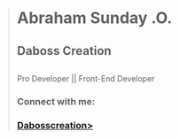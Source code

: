 > #### <h1>Abraham Sunday .O. </h1>
> #### <h2>Daboss Creation <h2>
> 
> Pro Developer || Front-End Developer
>
> <h3 align="left">Connect with me:</h3>
> <h3 align="left"><a href="https://www.linkedin.com/in/tolutech" target="_blank"><img align="center">Dabosscreation><a></h3>
><p align="left">
